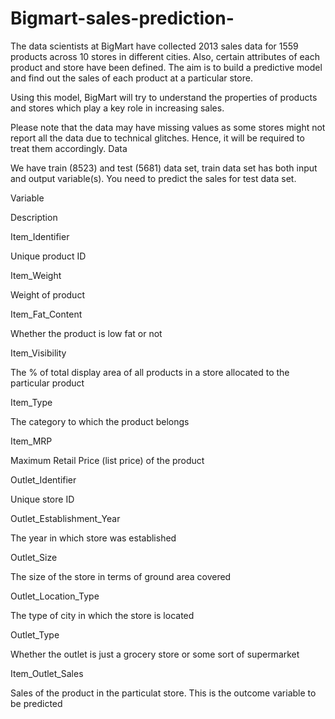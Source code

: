 # Bigmart-sales-prediction-
The data scientists at BigMart have collected 2013 sales data for 1559 products across 10 stores in different cities. Also, certain attributes of each product and store have been defined. The aim is to build a predictive model and find out the sales of each product at a particular store.

Using this model, BigMart will try to understand the properties of products and stores which play a key role in increasing sales.

 

Please note that the data may have missing values as some stores might not report all the data due to technical glitches. Hence, it will be required to treat them accordingly.
Data

We have train (8523) and test (5681) data set, train data set has both input and output variable(s). You need to predict the sales for test data set.

 

Variable
	

Description

Item_Identifier
	

Unique product ID

Item_Weight
	

Weight of product

Item_Fat_Content
	

Whether the product is low fat or not

Item_Visibility
	

The % of total display area of all products in a store allocated to the particular product

Item_Type
	

The category to which the product belongs

Item_MRP
	

Maximum Retail Price (list price) of the product

Outlet_Identifier
	

Unique store ID

Outlet_Establishment_Year
	

The year in which store was established

Outlet_Size
	

The size of the store in terms of ground area covered

Outlet_Location_Type
	

The type of city in which the store is located

Outlet_Type
	

Whether the outlet is just a grocery store or some sort of supermarket

Item_Outlet_Sales
	

Sales of the product in the particulat store. This is the outcome variable to be predicted
